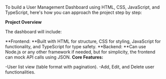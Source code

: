 To build a User Management Dashboard using HTML, CSS, JavaScript, and TypeScript, here's how you can approach the project step by step:

**Project Overview**

The dashboard will include:

**Frontend: **Built with HTML for structure, CSS for styling, JavaScript for functionality, and TypeScript for type safety.
**Backend: **Can use Node.js or any other framework if needed, but for simplicity, the frontend can mock API calls using JSON.
**Core Features:**

-User list view (table format with pagination).
-Add, Edit, and Delete user functionalities.

